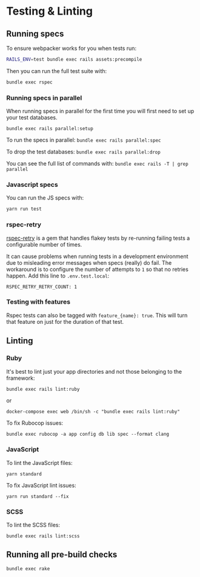 # Testing & Linting

## Running specs

To ensure webpacker works for you when tests run:

```bash
RAILS_ENV=test bundle exec rails assets:precompile
```

Then you can run the full test suite with:

```bash
bundle exec rspec
```

### Running specs in parallel

When running specs in parallel for the first time you will first need to set up
your test databases.

`bundle exec rails parallel:setup`

To run the specs in parallel:
`bundle exec rails parallel:spec`

To drop the test databases:
`bundle exec rails parallel:drop`

You can see the full list of commands with: `bundle exec rails -T | grep parallel`

### Javascript specs

You can run the JS specs with:

```bash
yarn run test
```

### rspec-retry

[rspec-retry](https://github.com/NoRedInk/rspec-retry) is a gem that handles
flakey tests by re-running failing tests a configurable number of times.

It can cause problems when running tests in a development environment due to
misleading error messages when specs (really) do fail. The workaround is to
configure the number of attempts to `1` so that no retries happen. Add this
line to `.env.test.local`:

```
RSPEC_RETRY_RETRY_COUNT: 1
```

### Testing with features

Rspec tests can also be tagged with `feature_{name}: true`. This will turn that feature on just for the duration of that test.


## Linting

### Ruby

It's best to lint just your app directories and not those belonging to the framework:

```bash
bundle exec rails lint:ruby
```
or

```
docker-compose exec web /bin/sh -c "bundle exec rails lint:ruby"
```

To fix Rubocop issues:

```
bundle exec rubocop -a app config db lib spec --format clang
```

### JavaScript

To lint the JavaScript files:

```
yarn standard
```

To fix JavaScript lint issues:

```
yarn run standard --fix
```

### SCSS

To lint the SCSS files:

```shell
bundle exec rails lint:scss
```

## Running all pre-build checks

```
bundle exec rake
```

